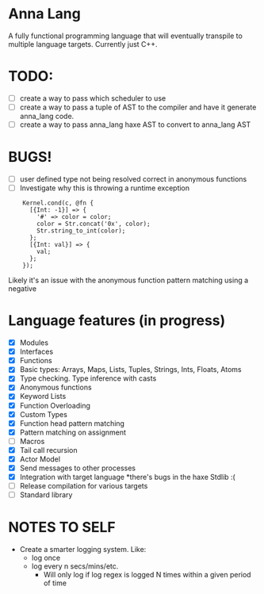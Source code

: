 # Anna Lang

A fully functional programming language that will eventually transpile
to multiple language targets. Currently just C++.

TODO:
=====
- [ ] create a way to pass which scheduler to use
- [ ] create a way to pass a tuple of AST to the compiler and have it generate anna_lang code.
- [ ] create a way to pass anna_lang haxe AST to convert to anna_lang AST

# BUGS!

- [ ] user defined type not being resolved correct in anonymous functions
- [ ] Investigate why this is throwing a runtime exception
```
    Kernel.cond(c, @fn {
      [{Int: -1}] => {
        '#' => color = color;
        color = Str.concat('0x', color);
        Str.string_to_int(color);
      };
      [{Int: val}] => {
        val;
      };
    });
``` 
Likely it's an issue with the anonymous function pattern matching using a negative


# Language features (in progress)

- [x] Modules
- [x] Interfaces
- [x] Functions
- [x] Basic types: Arrays, Maps, Lists, Tuples, Strings, Ints, Floats, Atoms
- [x] Type checking. Type inference with casts
- [x] Anonymous functions
- [x] Keyword Lists
- [x] Function Overloading
- [x] Custom Types
- [x] Function head pattern matching
- [x] Pattern matching on assignment
- [ ] Macros
- [x] Tail call recursion
- [x] Actor Model
- [x] Send messages to other processes
- [x] Integration with target language *there's bugs in the haxe Stdlib :( 
- [ ] Release compilation for various targets
- [ ] Standard library

# NOTES TO SELF

- Create a smarter logging system. Like:
  - log once
  - log every n secs/mins/etc. 
    - Will only log if log regex is logged N times within a given period of time

